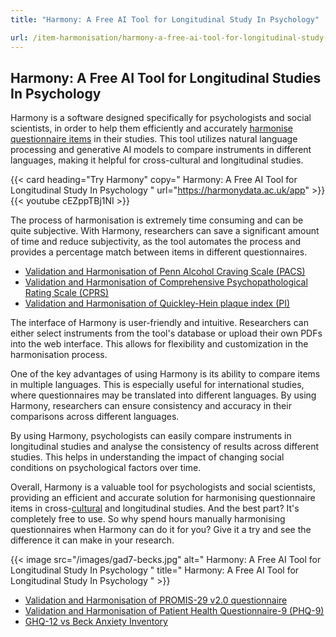 ```yaml
---
title: "Harmony: A Free AI Tool for Longitudinal Study In Psychology"

url: /item-harmonisation/harmony-a-free-ai-tool-for-longitudinal-study-in-psychology
---
```


## Harmony: A Free AI Tool for Longitudinal Studies In Psychology

Harmony is a software designed specifically for psychologists and social scientists, in order to help them efficiently and accurately [harmonise questionnaire items](/item-harmonisation/) in their studies. This tool utilizes natural language processing and generative AI models to compare instruments in different languages, making it helpful for cross-cultural and longitudinal studies.

{{< card heading="Try Harmony" copy=" Harmony: A Free AI Tool for Longitudinal Study In Psychology " url="https://harmonydata.ac.uk/app" >}}
{{< youtube cEZppTBj1NI >}}

The process of harmonisation is extremely time consuming and can be quite subjective. With Harmony, researchers can save a significant amount of time and reduce subjectivity, as the tool automates the process and provides a percentage match between items in different questionnaires.

* [Validation and Harmonisation of Penn Alcohol Craving Scale (PACS)](/harmonisation-validation/penn-alcohol-craving-scale-pacs)
* [Validation and Harmonisation of Comprehensive Psychopathological Rating Scale (CPRS)](/harmonisation-validation/comprehensive-psychopathological-rating-scale-cprs)
* [Validation and Harmonisation of Quickley-Hein plaque index (PI)](/harmonisation-validation/quickley-hein-plaque-index-pi)

The interface of Harmony is user-friendly and intuitive. Researchers can either select instruments from the tool's database or upload their own PDFs into the web interface. This allows for flexibility and customization in the harmonisation process.

One of the key advantages of using Harmony is its ability to compare items in multiple languages. This is especially useful for international studies, where questionnaires may be translated into different languages. By using Harmony, researchers can ensure consistency and accuracy in their comparisons across different languages.

By using Harmony, psychologists can easily compare instruments in longitudinal studies and analyse the consistency of results across different studies. This helps in understanding the impact of changing social conditions on psychological factors over time.

Overall, Harmony is a valuable tool for psychologists and social scientists, providing an efficient and accurate solution for harmonising questionnaire items in cross-[cultural](/nlp-semantic-text-matching/harmony-on-kufungisisa-a-cultural-concept-of-distress-from-zimbabwe) and longitudinal studies. And the best part? It's completely free to use. So why spend hours manually harmonising questionnaires when Harmony can do it for you? Give it a try and see the difference it can make in your research.


{{< image src="/images/gad7-becks.jpg" alt=" Harmony: A Free AI Tool for Longitudinal Study In Psychology " title=" Harmony: A Free AI Tool for Longitudinal Study In Psychology " >}}









* [Validation and Harmonisation of PROMIS-29 v2.0 questionnaire](/harmonisation-validation/promis-29-v2-0-questionnaire)
* [Validation and Harmonisation of Patient Health Questionnaire-9 (PHQ-9)](/harmonisation-validation/patient-health-questionnaire-9-phq-9)
* [GHQ-12 vs Beck Anxiety Inventory](/compare-harmonise-instruments/ghq-12-vs-beck-anxiety-inventory/)
